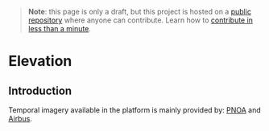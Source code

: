 > **Note**: this page is only a draft, but this project is hosted on a [public repository](https://github.com/hhkaos/awesome-arcgis) where anyone can contribute. Learn how to [contribute in less than a minute](https://github.com/hhkaos/awesome-arcgis/blob/master/CONTRIBUTING.md#contributions).

# Elevation

<!-- START doctoc generated TOC please keep comment here to allow auto update -->
<!-- DON'T EDIT THIS SECTION, INSTEAD RE-RUN doctoc TO UPDATE -->


## Introduction

Temporal imagery available in the platform is mainly provided by: [PNOA](../../../../../arcgis/content/data-providers/pnoa/README.md) and [Airbus](../../../../../arcgis/content/data-providers/airbus/README.md).
